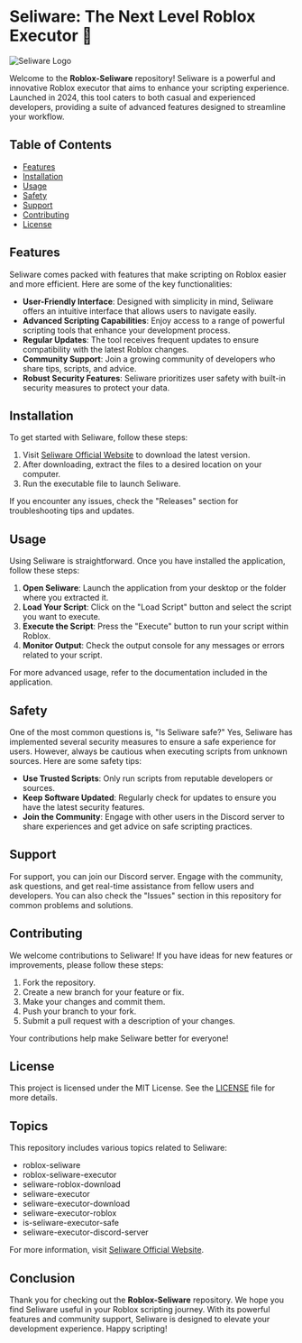 # Seliware: The Next Level Roblox Executor 🚀

![Seliware Logo](https://img.shields.io/badge/Seliware-Executor-brightgreen)

Welcome to the **Roblox-Seliware** repository! Seliware is a powerful and innovative Roblox executor that aims to enhance your scripting experience. Launched in 2024, this tool caters to both casual and experienced developers, providing a suite of advanced features designed to streamline your workflow.

## Table of Contents

- [Features](#features)
- [Installation](#installation)
- [Usage](#usage)
- [Safety](#safety)
- [Support](#support)
- [Contributing](#contributing)
- [License](#license)

## Features

Seliware comes packed with features that make scripting on Roblox easier and more efficient. Here are some of the key functionalities:

- **User-Friendly Interface**: Designed with simplicity in mind, Seliware offers an intuitive interface that allows users to navigate easily.
- **Advanced Scripting Capabilities**: Enjoy access to a range of powerful scripting tools that enhance your development process.
- **Regular Updates**: The tool receives frequent updates to ensure compatibility with the latest Roblox changes.
- **Community Support**: Join a growing community of developers who share tips, scripts, and advice.
- **Robust Security Features**: Seliware prioritizes user safety with built-in security measures to protect your data.

## Installation

To get started with Seliware, follow these steps:

1. Visit [Seliware Official Website](https://seliware.app) to download the latest version.
2. After downloading, extract the files to a desired location on your computer.
3. Run the executable file to launch Seliware.

If you encounter any issues, check the "Releases" section for troubleshooting tips and updates.

## Usage

Using Seliware is straightforward. Once you have installed the application, follow these steps:

1. **Open Seliware**: Launch the application from your desktop or the folder where you extracted it.
2. **Load Your Script**: Click on the "Load Script" button and select the script you want to execute.
3. **Execute the Script**: Press the "Execute" button to run your script within Roblox.
4. **Monitor Output**: Check the output console for any messages or errors related to your script.

For more advanced usage, refer to the documentation included in the application.

## Safety

One of the most common questions is, "Is Seliware safe?" Yes, Seliware has implemented several security measures to ensure a safe experience for users. However, always be cautious when executing scripts from unknown sources. Here are some safety tips:

- **Use Trusted Scripts**: Only run scripts from reputable developers or sources.
- **Keep Software Updated**: Regularly check for updates to ensure you have the latest security features.
- **Join the Community**: Engage with other users in the Discord server to share experiences and get advice on safe scripting practices.

## Support

For support, you can join our Discord server. Engage with the community, ask questions, and get real-time assistance from fellow users and developers. You can also check the "Issues" section in this repository for common problems and solutions.

## Contributing

We welcome contributions to Seliware! If you have ideas for new features or improvements, please follow these steps:

1. Fork the repository.
2. Create a new branch for your feature or fix.
3. Make your changes and commit them.
4. Push your branch to your fork.
5. Submit a pull request with a description of your changes.

Your contributions help make Seliware better for everyone!

## License

This project is licensed under the MIT License. See the [LICENSE](LICENSE) file for more details.

## Topics

This repository includes various topics related to Seliware:

- roblox-seliware
- roblox-seliware-executor
- seliware-roblox-download
- seliware-executor
- seliware-executor-download
- seliware-executor-roblox
- is-seliware-executor-safe
- seliware-executor-discord-server

For more information, visit [Seliware Official Website](https://seliware.app).

## Conclusion

Thank you for checking out the **Roblox-Seliware** repository. We hope you find Seliware useful in your Roblox scripting journey. With its powerful features and community support, Seliware is designed to elevate your development experience. Happy scripting!